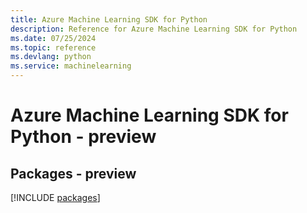 ```yaml
---
title: Azure Machine Learning SDK for Python
description: Reference for Azure Machine Learning SDK for Python
ms.date: 07/25/2024
ms.topic: reference
ms.devlang: python
ms.service: machinelearning
---
```

# Azure Machine Learning SDK for Python - preview
## Packages - preview
[!INCLUDE [packages](machine-learning-index.md)]